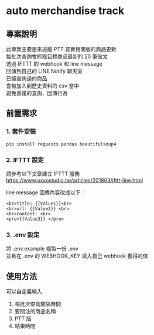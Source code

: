 # auto merchandise track
## 專案說明

此專案主要是來追蹤 PTT 買賣相關版的商品更新<br>
每批次查詢會抓取目標商品最新的 20 筆貼文<br>
透過 IFTTT 的 webhook 和 line message<br>
回傳到自己的 LINE Notify 聊天室<br>
已經查詢過的商品<br>
會被加入到歷史資料的 csv 當中<br>
避免重複的查詢、回傳行為<br>

## 前置需求
### 1. 套件安裝
```
pip install requests pandas beautifulsoup4
```
### 2. IFTTT 設定
請參考以下文章建立 IFTTT 服務
https://www.oxxostudio.tw/articles/201803/ifttt-line.html

line message 回傳內容改成以下：
```
<br>title: {{Value1}}<br>
<br>url: {{Value2}} <br>
<br>content: <br>
<pre>{{Value3}} </pre>
```

### 3. .env 設定
將 .env.example 複製一份 .env<br>
並且在 .env 的 WEBHOOK_KEY 填入自己 webhook 獲得的值<br>


## 使用方法
可以自定義輸入

1. 每批次查詢間隔時間
2. 要關注的商品名稱
3. PTT 版
4. 結束時間
